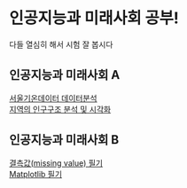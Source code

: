 # 인공지능과 미래사회 공부!

다들 열심히 해서 시험 잘 봅시다

## 인공지능과 미래사회 A
[서울기온데이터 데이터분석](https://seayurre.github.io/-/seoul_2119최시율.html)  
[지역의 인구구조 분석 및 시각화](https://seayurre.github.io/-/address_2119최시율.html)

## 인공지능과 미래사회 B
[결측값(missing value) 필기](https://seayurre.github.io/-/missing%20value.html)  
[Matplotlib 필기](https://seayurre.github.io/-/matplotlib.html)



